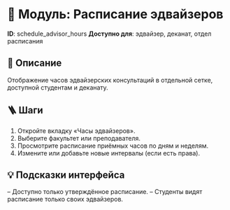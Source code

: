# 📘 Модуль: Расписание эдвайзеров
**ID**: schedule_advisor_hours
**Доступно для**: эдвайзер, деканат, отдел расписания

## 📝 Описание
Отображение часов эдвайзерских консультаций в отдельной сетке, доступной студентам и деканату.

## 🪜 Шаги
1. Откройте вкладку «Часы эдвайзеров».
2. Выберите факультет или преподавателя.
3. Просмотрите расписание приёмных часов по дням и неделям.
4. Измените или добавьте новые интервалы (если есть права).

## 💡 Подсказки интерфейса
– Доступно только утверждённое расписание.
– Студенты видят расписание только своих эдвайзеров.
